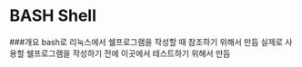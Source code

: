 BASH Shell
==========

###개요
bash로 리눅스에서 쉘프로그램을 작성할 때 참조하기 위해서 만듬
실제로 사용할 쉘프로그램을 작성하기 전에 이곳에서 테스트하기 위해서 만듬
